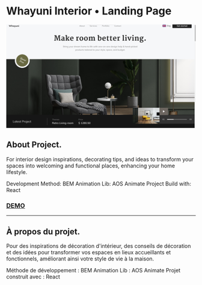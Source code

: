# Whayuni Interior • Landing Page
![Website Preview](preview.png)

## About Project.
For interior design inspirations, decorating tips, and ideas to transform your spaces into welcoming and functional places, enhancing your home lifestyle.

Development Method: BEM
Animation Lib: AOS Animate
Project Build with: React
### <a href="https://whayuni-copy2-5.firebaseapp.com/" target="_blank">DEMO</a>
<hr/>

## À propos du projet.
Pour des inspirations de décoration d'intérieur, des conseils de décoration et des idées pour transformer vos espaces en lieux accueillants et fonctionnels, améliorant ainsi votre style de vie à la maison.

Méthode de développement : BEM
Animation Lib : AOS Animate
Projet construit avec : React